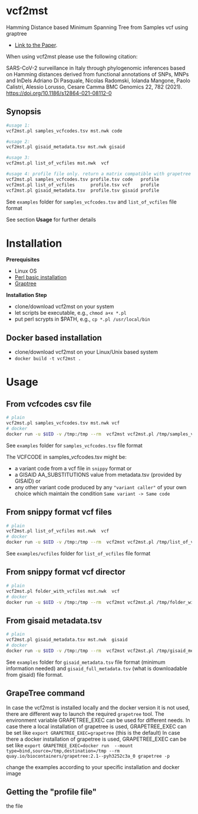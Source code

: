 # vcf2mst

Hamming Distance based Minimum Spanning Tree from Samples vcf using graptree
 - [Link to the Paper](https://bmcgenomics.biomedcentral.com/articles/10.1186/s12864-021-08112-0).

When using vcf2mst please use the following citation:


SARS-CoV-2 surveillance in Italy through phylogenomic inferences based on Hamming distances derived from functional annotations of SNPs, MNPs and InDels
Adriano Di Pasquale, Nicolas Radomski, Iolanda Mangone, Paolo Calistri, Alessio Lorusso, Cesare Camma
BMC Genomics 22, 782 (2021). https://doi.org/10.1186/s12864-021-08112-0


## Synopsis

```sh
#usage 1: 
vcf2mst.pl samples_vcfcodes.tsv mst.nwk code

#usage 2: 
vcf2mst.pl gisaid_metadata.tsv mst.nwk gisaid

#usage 3: 
vcf2mst.pl list_of_vcfiles mst.nwk  vcf

#usage 4: profile file only. return a matrix compatible with grapetree input
vcf2mst.pl samples_vcfcodes.tsv profile.tsv code   profile 
vcf2mst.pl list_of_vcfiles      profile.tsv vcf    profile 
vcf2mst.pl gisaid_metadata.tsv  profile.tsv gisaid profile 
```

See `examples` folder for `samples_vcfcodes.tsv` and `list_of_vcfiles` file format

See section **Usage** for further details  

# Installation

**Prerequisites**

- Linux OS
- [Perl basic installation](https://www.perl.org/)
- [Graptree](https://github.com/achtman-lab/GrapeTree)

**Installation Step**

- clone/download vcf2mst on your system
- let scripts be executable, e.g., `chmod a+x *.pl`
- put perl scrypts in $PATH, e.g., `cp *.pl /usr/local/bin` 

## Docker based installation

- clone/download vcf2mst on your Linux/Unix based system
- `docker build -t vcf2mst . `


# Usage

## From vcfcodes csv file

```sh
# plain
vcf2mst.pl samples_vcfcodes.tsv mst.nwk vcf
# docker
docker run -u $UID -v /tmp:/tmp --rm  vcf2mst vcf2mst.pl /tmp/samples_vcfcodes.tsv  /tmp/mst.nwk
```

See `examples` folder for `samples_vcfcodes.tsv`  file format

The VCFCODE in samples_vcfcodes.tsv might be:

* a variant code from a vcf file in `snippy` format or
* a GISAID AA_SUBSTITUTIONS value from metadata.tsv (provided by GISAID) or 
* any other variant code produced by any `"variant caller"` of your own choice which maintain the condition `Same variant -> Same code` 

## From snippy format vcf files 

```sh
# plain
vcf2mst.pl list_of_vcfiles mst.nwk  vcf
# docker
docker run -u $UID -v /tmp:/tmp --rm  vcf2mst vcf2mst.pl /tmp/list_of_vcfiles  /tmp/mst.nwk vcf
```

See `examples/vcfiles` folder for  `list_of_vcfiles` file format

## From snippy format vcf director

```sh
# plain
vcf2mst.pl folder_with_vcfiles mst.nwk  vcf
# docker
docker run -u $UID -v /tmp:/tmp --rm  vcf2mst vcf2mst.pl /tmp/folder_with_vcfiles /tmp/mst.nwk vcf 
```

## From gisaid metadata.tsv 

```sh
# plain
vcf2mst.pl gisaid_metadata.tsv mst.nwk  gisaid
# docker
docker run -u $UID -v /tmp:/tmp --rm  vcf2mst vcf2mst.pl /tmp/gisaid_metadata.tsv /tmp/mst.nwk  gisaid
```
See `examples` folder for  `gisaid_metadata.tsv` file format (minimum information needed) and  `gisaid_full_metadata.tsv` (what is downloadable from gisaid) file format.


## GrapeTree command

In case the vcf2mst is installed locally and the docker version it is not used, there are different way to launch the required `grapetree` tool.
The environment variable GRAPETREE_EXEC can be used for different needs. 
In case there a local installation of grapetree is used, GRAPETREE_EXEC can be set like  `export GRAPETREE_EXEC=grapetree`  (this is the default)
In case there a docker installation of grapetree is used, GRAPETREE_EXEC can be set like  `export GRAPETREE_EXEC=docker run  --mount type=bind,source=/tmp,destination=/tmp --rm quay.io/biocontainers/grapetree:2.1--pyh3252c3a_0 grapetree -p`  

change the examples according to your specific installation and docker image


## Getting the "profile file"

the file 

